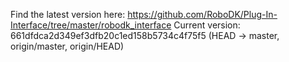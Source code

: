 Find the latest version here: 
https://github.com/RoboDK/Plug-In-Interface/tree/master/robodk_interface 
Current version: 
661dfdca2d349ef3dfb20c1ed158b5734c4f75f5  (HEAD -> master, origin/master, origin/HEAD)
